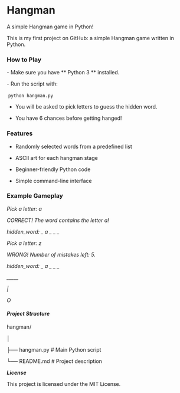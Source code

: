 # Hangman
A simple Hangman game in Python!

This is my first project on GitHub: a simple Hangman game written in Python.


### How to Play

\- Make sure you have \*\* Python 3 \*\* installed.

\- Run the script with:

&nbsp;```
 python hangman.py  
    ```

* You will be asked to pick letters to guess the hidden word.



* You have 6 chances before getting hanged!



### Features



* Randomly selected words from a predefined list



* ASCII art for each hangman stage



* Beginner-friendly Python code



* Simple command-line interface



### Example Gameplay



<i>Pick a letter: a</i>

<i>CORRECT! The word contains the letter a!</i>

<i>hidden\_word: \_ a \_ \_ \_</i>



<i>Pick a letter: z</i>

<i>WRONG! Number of mistakes left: 5.</i>

<i>hidden\_word: \_ a \_ \_ \_</i>

<i> \_\_\_\_\_ </i>

<i>   |   </i>

<i>   O   </i>



#### <b>*Project Structure*</b>

hangman/

│

├── hangman.py    # Main Python script

└── README.md     # Project description




***License***

This project is licensed under the MIT License.
